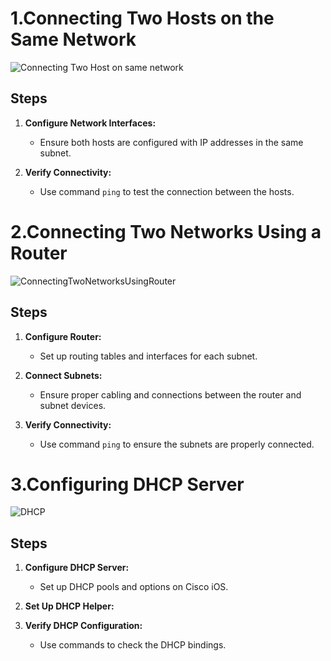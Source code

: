 
# 1.Connecting Two Hosts on the Same Network
![Connecting Two Host on same network](https://github.com/Aayush518/Computer-Networks-/assets/82012823/e3985f64-6de6-4c2c-8b71-289beb27351c)

## Steps

1. **Configure Network Interfaces:**
   - Ensure both hosts are configured with IP addresses in the same subnet.

2. **Verify Connectivity:**
   - Use command `ping` to test the connection between the hosts.

# 2.Connecting Two Networks Using a Router

![ConnectingTwoNetworksUsingRouter](https://github.com/Aayush518/Computer-Networks-/assets/82012823/61a7fe72-1162-4320-a702-fd3fbaf82790)


## Steps

1. **Configure Router:**
   - Set up routing tables and interfaces for each subnet.

2. **Connect Subnets:**
   - Ensure proper cabling and connections between the router and subnet devices.

3. **Verify Connectivity:**
   - Use command `ping` to ensure the subnets are properly connected.

# 3.Configuring DHCP Server

![DHCP](https://github.com/Aayush518/Computer-Networks-/assets/82012823/ecbec21b-7874-480e-8114-2cab3f992431)

## Steps

1. **Configure DHCP Server:**
   - Set up DHCP pools and options on Cisco iOS.

2. **Set Up DHCP Helper:**

3. **Verify DHCP Configuration:**
   - Use commands to check the DHCP bindings.




